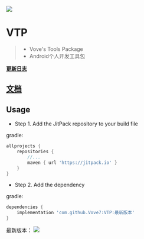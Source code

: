 [![](https://jitpack.io/v/Vove7/VTP.svg)](https://jitpack.io/#Vove7/VTP)

# VTP

> - Vove's Tools Package
> - Android个人开发工具包

**[更新日志](UpdateLog.md)**

## **[文档](DOC.md)**

## Usage

* Step 1. Add the JitPack repository to your build file

gradle:
```groovy
allprojects {
    repositories {
        //...
        maven { url 'https://jitpack.io' }
    }
}
```

* Step 2. Add the dependency

gradle:
```groovy
dependencies {
    implementation 'com.github.Vove7:VTP:最新版本'
}
```

最新版本： [![](https://jitpack.io/v/Vove7/VTP.svg)](https://jitpack.io/#Vove7/VTP)


